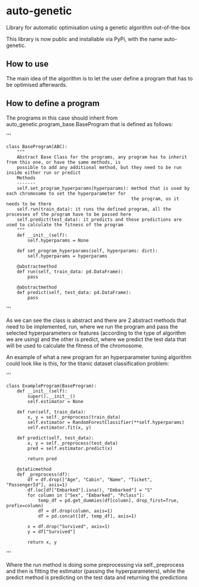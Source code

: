 # auto-genetic
Library for automatic optimisation using a genetic algorithm  out-of-the-box

This library is now public and installable via PyPi, with the name auto-genetic.

## How to use 
The main idea of the algorithm is to let the user define a program that has to be optimised afterwards.

## How to define a program
The programs in this case should inherit from auto_genetic.program_base.BaseProgram that is defined as follows:

'''

    class BaseProgram(ABC):
        """
        Abstract Base Class for the programs, any program has to inherit from this one, or have the same methods, is
        possible to add any additional method, but they need to be run inside either run or predict
        Methods
        -------
        self.set_program_hyperparams(hyperparams): method that is used by each chromosome to set the hyperparameter for
                                                   the program, os it needs to be there
        self.run(train_data): it runs the defined program, all the processes of the program have to be passed here
        self.predict(test_data): it predicts and these predictions are used to calculate the fitness of the program
        """
        def __init__(self):
            self.hyperparams = None

        def set_program_hyperparams(self, hyperparams: dict):
            self.hyperparams = hyperparams

        @abstractmethod
        def run(self, train_data: pd.DataFrame):
            pass

        @abstractmethod
        def predict(self, test_data: pd.DataFrame):
            pass


'''

As we can see the class is abstract and there are 2 abstract methods that need to be implemented, run, where we run the program and pass the selected
hyperparameters or features (according to the type of algorithm we are using) and the other is predict, where we predict the test data that will be used 
to calculate the fitness of the chromosome.

An example of what a new program for an hyperparameter tuning algorithm could look like is this, for the titanic dataset classification problem:

'''

    class ExampleProgram(BaseProgram):
        def __init__(self):
            super().__init__()
            self.estimator = None

        def run(self, train_data):
            x, y = self._preprocess(train_data)
            self.estimator = RandomForestClassifier(**self.hyperparams)
            self.estimator.fit(x, y)

        def predict(self, test_data):
            x, y = self._preprocess(test_data)
            pred = self.estimator.predict(x)

            return pred

        @staticmethod
        def _preprocess(df):
            df = df.drop(["Age", "Cabin", "Name", "Ticket", "PassengerId"], axis=1)
            df.loc[df["Embarked"].isna(), "Embarked"] = "S"
            for column in ["Sex", "Embarked", "Pclass"]:
                temp_df = pd.get_dummies(df[column], drop_first=True, prefix=column)
                df = df.drop(column, axis=1)
                df = pd.concat([df, temp_df], axis=1)

            x = df.drop("Survived", axis=1)
            y = df["Survived"]

            return x, y
'''

Where the run method is doing some preprocessing via self._preprocess and then is fitting the estimator (passing the hyperparameters), while the predict method is predicting on the test data and returning the predictions 
